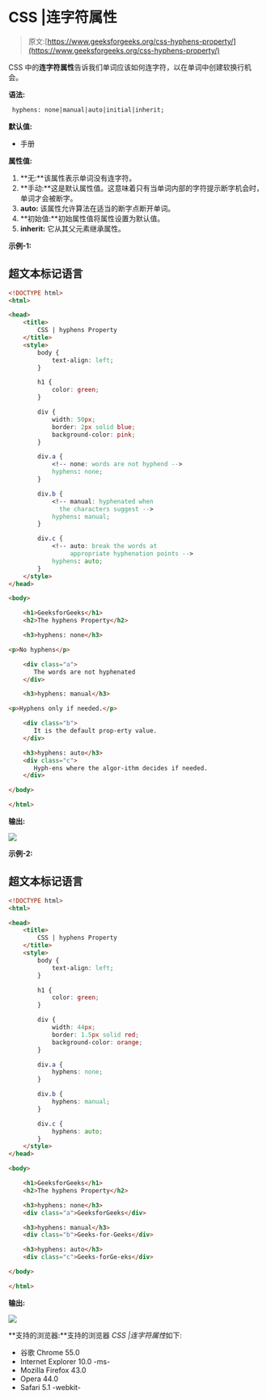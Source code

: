 # CSS |连字符属性

> 原文:[https://www.geeksforgeeks.org/css-hyphens-property/](https://www.geeksforgeeks.org/css-hyphens-property/)

CSS 中的**连字符属性**告诉我们单词应该如何连字符，以在单词中创建软换行机会。

**语法:**

```html
 hyphens: none|manual|auto|initial|inherit;
```

**默认值:**

*   手册

**属性值:**

1.  **无:**该属性表示单词没有连字符。
2.  **手动:**这是默认属性值。这意味着只有当单词内部的字符提示断字机会时，单词才会被断字。
3.  **auto:** 该属性允许算法在适当的断字点断开单词。
4.  **初始值:**初始属性值将属性设置为默认值。
5.  **inherit:** 它从其父元素继承属性。

**示例-1:**

## 超文本标记语言

```html
<!DOCTYPE html>
<html>

<head>
    <title>
        CSS | hyphens Property
    </title>
    <style>
        body {
            text-align: left;
        }

        h1 {
            color: green;
        }

        div {
            width: 50px;
            border: 2px solid blue;
            background-color: pink;
        }

        div.a {
            <!-- none: words are not hyphend -->
            hyphens: none;
        }

        div.b {
            <!-- manual: hyphenated when
              the characters suggest -->
            hyphens: manual;
        }

        div.c {
            <!-- auto: break the words at
                 appropriate hyphenation points -->
            hyphens: auto;
        }
    </style>
</head>

<body>

    <h1>GeeksforGeeks</h1>
    <h2>The hyphens Property</h2>

    <h3>hyphens: none</h3>

<p>No hyphens</p>

    <div class="a">
       The words are not hyphenated
    </div>

    <h3>hyphens: manual</h3>

<p>Hyphens only if needed.</p>

    <div class="b">
       It is the default prop-erty value.
    </div>

    <h3>hyphens: auto</h3>
    <div class="c">
       Hyph-ens where the algor­­­­­­­­-ithm decides if needed.
    </div>

</body>

</html>
```

**输出:**

![](img/b927cd23125fcecdf0deee31215f8540.png)

**示例-2:**

## 超文本标记语言

```html
<!DOCTYPE html>
<html>

<head>
    <title>
        CSS | hyphens Property
    </title>
    <style>
        body {
            text-align: left;
        }

        h1 {
            color: green;
        }

        div {
            width: 44px;
            border: 1.5px solid red;
            background-color: orange;
        }

        div.a {
            hyphens: none;
        }

        div.b {
            hyphens: manual;
        }

        div.c {
            hyphens: auto;
        }
    </style>
</head>

<body>

    <h1>GeeksforGeeks</h1>
    <h2>The hyphens Property</h2>

    <h3>hyphens: none</h3>
    <div class="a">GeeksforGeeks</div>

    <h3>hyphens: manual</h3>
    <div class="b">Geeks-for-Geeks</div>

    <h3>hyphens: auto</h3>
    <div class="c">Geeks-forGe-eks</div>

</body>

</html>
```

**输出:**

![](img/86272031546856131aa2586a39db424f.png)

**支持的浏览器:**支持的浏览器 *CSS |连字符属性*如下:

*   谷歌 Chrome 55.0
*   Internet Explorer 10.0 -ms-
*   Mozilla Firefox 43.0
*   Opera 44.0
*   Safari 5.1 -webkit-